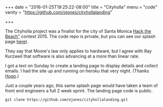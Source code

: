 +++
date = "2016-01-25T19:25:22-08:00"
title = "Cityholla"
menu = "code"
vanity = "https://github.com/ojones/cityhollalanding"

+++

The Cityholla project was a finalist for the city of Santa Monica <a href="http://hackthebeach.com/contest/" target="blank">Hack the Beach"</a> contest 2015.  The code repo is private, but you can see our splash page <a href="https://desolate-lake-19599.herokuapp.com/" target="_blank">here</a>).

They say that Moore's law only applies to hardware, but I agree with Ray Kurzweil that software is also advancing at a more than linear rate.

I got a text on Sunday to create a landing page to display details and collect emails.  I had the site up and running on heroku that very night.  (Thanks <a href="http://gohugo.io/" target="_blank">Hugo</a>.)

Just a couple years ago, this same splash page would have taken a team of front end engineers a full 2 week sprint.  The landing page code is public.
```git
git clone https://github.com/ojones/cityhollalanding.git
```
